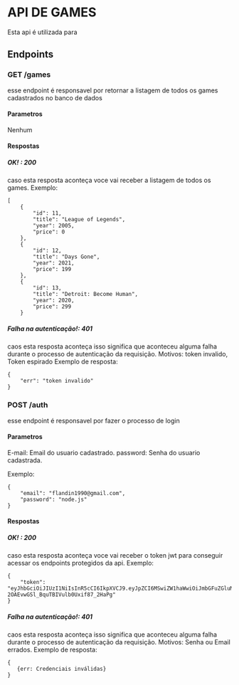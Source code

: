 # API DE GAMES
Esta api é utilizada para

## Endpoints
### GET /games
esse endpoint é responsavel por retornar a listagem de todos os games cadastrados no banco de dados
#### Parametros
Nenhum
#### Respostas
##### OK! : 200
caso esta resposta aconteça voce vai receber a listagem de todos os games.
Exemplo:
```
[
    {
        "id": 11,
        "title": "League of Legends",
        "year": 2005,
        "price": 0
    },
    {
        "id": 12,
        "title": "Days Gone",
        "year": 2021,
        "price": 199
    },
    {
        "id": 13,
        "title": "Detroit: Become Human",
        "year": 2020,
        "price": 299
    }
```
##### Falha na autenticação!: 401
caos esta resposta aconteça isso significa que aconteceu alguma falha durante o processo de autenticação da requisição. Motivos: token invalido, Token espirado
Exemplo de resposta:
```
{
    "err": "token invalido"
}
```

### POST /auth
esse endpoint é responsavel por fazer o processo de login
#### Parametros
E-mail: Email do usuario cadastrado.
password: Senha do usuario cadastrada.

Exemplo:
```
{
    "email": "flandin1990@gmail.com",
    "password": "node.js"
}
```

#### Respostas
##### OK! : 200
caso esta resposta aconteça voce vai receber o token jwt para conseguir acessar os endpoints protegidos da api.
Exemplo:
```
{
    "token": "eyJhbGciOiJIUzI1NiIsInR5cCI6IkpXVCJ9.eyJpZCI6MSwiZW1haWwiOiJmbGFuZGluMTk5MEBnbWFpbC5jb20iLCJpYXQiOjE3MjE0OTA2ODEsImV4cCI6MTcyMTY2MzQ4MX0.jARUxsgwV-2OAEvwGSl_BquTBIVulb0Uxif87_2HaPg"
}
```
##### Falha na autenticação!: 401
caos esta resposta aconteça isso significa que aconteceu alguma falha durante o processo de autenticação da requisição. Motivos: Senha ou Email errados.
Exemplo de resposta:
```
{
   {err: Credenciais inválidas}
}
```



